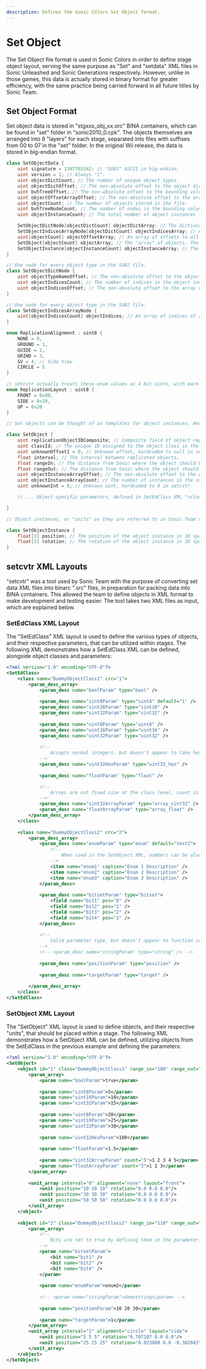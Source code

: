 ```yaml
---
description: Defines the Sonic Colors Set Object format.
---
```


# Set Object

The Set Object file format is used in Sonic Colors in order to define stage object layout, serving the same purpose as "Set" and "setdata" XML files in Sonic Unleashed and Sonic Generations respectively. However, unlike in those games, this data is actually stored in binary format for greater efficiency, with the same practice being carried forward in all future titles by Sonic Team.

## Set Object Format

Set object data is stored in "stgxxx_obj_xx.orc" BINA containers, which can be found in "set" folder in "sonic2010_0.cpk". The objects themselves are arranged into 8 "layers" for each stage, separated into files with suffixes from 00 to 07 in the "set" folder. In the original Wii release, the data is stored in big-endian format.

```csharp
class SetObjectData {
    uint signature = 1397703242; // "SOBJ" ASCII in big-endian.
    uint version = 1; // Always "1".
    uint objectDictCount; // The number of unique object types.
    uint objectDictOffset; // The non-absolute offset to the object dictionary array.
    uint bvhTreeOffset; // The non-absolute offset to the bounding volume hierarchy tree. This is unused in Colors.
    uint objectOffsetArrayOffset; // The non-absolute offset to the array of offsets to all the objects stored in the file.
    uint objectCount; // The number of objects stored in the file.
    uint bvhTreeNodeCount; // The number of nodes in the bounding volume hierarchy tree.
    uint objectInstanceCount; // The total number of object instances in the object instance array.

    SetObjectDictNode[objectDictCount] objectDictArray; // The dictionary of object types;
    SetObjectIndicesArrayNode[objectDictCount] objectIndicesArray; // An array of nodes, that each store indices to objects in the object array, grouped by object type.
    uint[objectCount] objectOffsetArray; // An array of offsets to all of the objects stored in the file, indexed into by SetObjectIndicesArrayNode entries.
    SetObject[objectCount] objectArray; // The "array" of objects. The term "array" is used loosely here as the objects are not fixed size, due to the custom parameters that can be defined for them.
    SetObjectInstance[objectInstanceCount] objectInstanceArray; // The array of object instances.
}

// One node for every object type in the SOBJ file.
class SetObjectDictNode {
    uint objectTypeNameOffset; // The non-absolute offset to the object type name in the BINA string table.
    uint objectIndicesCount; // The number of indices in the object indices array that are of the corresponding type.
    uint objectIndicesOffset; // The non-absolute offset to the array of object indices for the corresponding type.
}

// One node for every object type in the SOBJ file.
class SetObjectIndicesArrayNode {
    uint[objectIndicesCount] objectIndices; // An array of indices of all the objects of the corresponding type in the object indices array.
}

enum ReplicationAlignment : uint8 {
    NONE = 0,
    GROUND = 1,
    GUIDE = 2,
    GRIND = 3,
    SV = 4, // Side View
    CIRCLE = 5
}

// setcvtr actually treats these enum values as 4 bit uints, with each padded out with a second 4 bit uint to the length of a uint8. For clarity this is documented as a uint8.
enum ReplicationLayout : uint8 {
    FRONT = 0x00,
    SIDE = 0x10,
    UP = 0x20
}

// Set objects can be thought of as templates for object instances. Here common parameters can be defined for later use by multiple instances of the same object.

class SetObject {
    uint replicationObjectIDComposite; // Composite field of object replication parameters (ReplicationAlignment + ReplicationLayout) and the object ID (uint16), stored as a single uint.
    uint classId; // The unique ID assigned to the object class in the SetEdClass XML file.
    uint unknownOffset1 = 0; // Unknown offset, hardcoded to null in setcvtr. Likely intended to be an offset to a node in the unused bvh tree.
    float interval; // The interval between replicated objects.
    float rangeIn; // The distance from Sonic where the object should become visible.
    float rangeOut; // The distance from Sonic where the object should disappear.
    uint objectInstanceArrayOffset; // The non-absolute offset to the object instance array.
    uint objectInstanceArrayCount; // The number of instances in the instance array.
    uint unknownInt = 0; // Unknown uint, hardcoded to 0 in setcvtr.

    // ... Object-specific parameters, defined in SetEdClass XML "<class>" entries.

}

// Object instances, or "units" as they are referred to in Sonic Team's "setcvtr" development tool, are instances of SetObject templates that are described above. By using this system of separating object units from objects themselves, clusters of objects can be defined in a level with the same parameters, with minimal repitition.

class SetObjectInstance {
    float[3] position; // The position of the object instance in 3D space.
    float[3] rotation; // The rotation of the object instance in 3D space.
}
```

## setcvtr XML Layouts

"setcvtr" was a tool used by Sonic Team with the purpose of converting set data XML files into binarc ".src" files, in preparation for packing data into BINA containers. This allowed the team to define objects in XML format to make development and testing easier. The tool takes two XML files as input, which are explained below.

### SetEdClass XML Layout

The "SetEdClass" XML layout is used to define the various types of objects, and their respective parameters, that can be utilized within stages. The following XML demonstrates how a SetEdClass XML can be defined, alongside object classes and parameters:

```xml
<?xml version="1.0" encoding="UTF-8"?>
<SetEdClass>
    <class name="DummyObjectClass1" crc="1">
        <param_desc_array>
            <param_desc name="boolParam" type="bool" />
            
            <param_desc name="sint8Param" type="sint8" default="1" />
            <param_desc name="sint16Param" type="sint16" />
            <param_desc name="sint32Param" type="sint32" />
            
            <param_desc name="uint8Param" type="uint8" />
            <param_desc name="uint16Param" type="uint16" />
            <param_desc name="uint32Param" type="uint32" />
            
            <!--
                Accepts normal integers, but doesn't appear to take hex input correctly.
            -->
            <param_desc name="uint32HexParam" type="uint32_hex" />
            
            <param_desc name="floatParam" type="float" />

            <!--
                Arrays are not fixed size at the class level, count is declared when the parameter is used in the SetObject XML.
            -->
            <param_desc name="sint32ArrayParam" type="array_sint32" />
            <param_desc name="floatArrayParam" type="array_float" />
        </param_desc_array>
    </class>
    
    <class name="DummyObjectClass2" crc="2">
        <param_desc_array>
            <param_desc name="enumParam" type="enum" default="test2">
                <!--
                    When used in the SetObject XML, numbers can be also used in place of item names.
                -->
                <item name="enum1" caption="Enum 1 Description" />
                <item name="enum2" caption="Enum 2 Description" />
                <item name="enum3" caption="Enum 3 Description" />
            </param_desc>
            
            <param_desc name="bitsetParam" type="bitset">
                <field name="bit1" pos="0" />
                <field name="bit2" pos="1" />
                <field name="bit3" pos="2" />
                <field name="bit4" pos="3" />
            </param_desc>
            
            <!--
                Valid parameter type, but doesn't appear to function correctly - causes setcvtr to fail on declaration.
            -->
            <!-- <param_desc name="stringParam" type="string" /> -->
            
            <param_desc name="positionParam" type="position" />
            
            <param_desc name="targetParam" type="target" />
            
        </param_desc_array>
    </class>
</SetEdClass>
```

### SetObject XML Layout

The "SetObject" XML layout is used to define objects, and their respective "units", that should be placed within a stage. The following XML demonstrates how a SetObject XML can be defined, utilizing objects from the SetEdClass in the previous example and defining the parameters:

```xml
<?xml version="1.0" encoding="UTF-8"?>
<SetObject>
    <object id="1" class="DummyObjectClass1" range_in="100" range_out="120">
        <param_array>
            <param name="boolParam">true</param>
            
            <param name="sint8Param">5</param>
            <param name="sint16Param">10</param>
            <param name="sint32Param">15</param>
            
            <param name="uint8Param">20</param>
            <param name="uint16Param">25</param>
            <param name="uint32Param">30</param>
            
            <param name="uint32HexParam">100</param>
            
            <param name="floatParam">1.5</param>
            
            <param name="sint32ArrayParam" count="5">1 2 3 4 5</param>
            <param name="floatArrayParam" count="3">1 2 3</param>
        </param_array>
        
        <unit_array interval="0" alignment="none" layout="front">
            <unit position="10 10 10" rotation="0.0 0.0 0.0"/>
            <unit position="30 30 30" rotation="0.0 0.0 0.0"/>
            <unit position="50 50 50" rotation="0.0 0.0 0.0"/>
        </unit_array>
    </object>
    
    <object id="2" class="DummyObjectClass2" range_in="110" range_out="130">
        <param_array>
            <!--
                Bits are set to true by defining them in the parameter. If a bit is omitted, it's set to false.
            -->
            <param name="bitsetParam">
                <bit name="bit1" />
                <bit name="bit2" />
                <bit name="bit4" />
            </param>
            
            <param name="enumParam">enum2</param>
            
            <!-- <param name="stringParam">demostring</param> -->
            
            <param name="positionParam">10 20 30</param>
            
            <param name="targetParam">1</param>
        </param_array>
        <unit_array interval="1" alignment="circle" layout="side">
            <unit position="5 5 5" rotation="0.707107 0.0 0.0"/>
            <unit position="25 25 25" rotation="0.923880 0.0 -0.382683"/>
        </unit_array>
    </object>
</SetObject>
```
